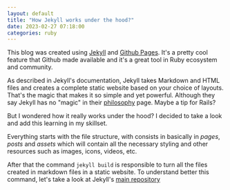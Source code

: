 ```yaml
---
layout: default
title: "How Jekyll works under the hood?"
date: 2023-02-27 07:18:00
categories: ruby
---
```


This blog was created using [Jekyll](https://jekyllrb.com/) and [Github Pages](https://docs.github.com/en/pages/setting-up-a-github-pages-site-with-jekyll/about-github-pages-and-jekyll). It's a pretty cool feature that Github made available and it's a great tool in Ruby ecosystem and community.

As described in Jekyll's documentation, Jekyll takes Markdown and HTML files and creates a complete static website based on your choice of layouts. That's the magic that makes it so simple and yet powerful. Although they say Jekyll has no "magic" in their [philosophy](https://jekyllrb.com/philosophy/) page. Maybe a tip for Rails?


But I wondered how it really works under the hood? I decided to take a look and add this learning in my skillset.

Everything starts with the file structure, with consists in basically in *pages*, *posts* and *assets* which will contain all the necessary styling and other resources such as images, icons, videos, etc.

After that the command `jekyll build` is responsible to turn all the files created in markdown files in a static website. To understand better this command, let's take a look at Jekyll's [main repository](https://github.com/jekyll/jekyll)









